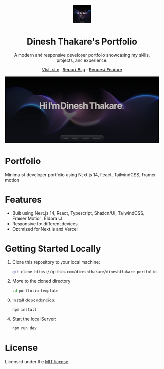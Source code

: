<div align="center">
<a href="https://github.com/dineshthakare/your-repo-name">
 <img src="image.png" alt="Logo" width="60" height="60">
  </a>
    <h1 align="center">Dinesh Thakare's Portfolio</h1>
  <p align="center">
   A modern and responsive developer portfolio showcasing my skills, projects, and experience.
  </p>
  <p>
    
   <a href="https://www.eldoraui.site/">Visit site</a>
    ·
    <a href="https://github.com/dineshthakare/dineshthakare-portfolio-/issues">Report Bug</a>
    ·
    <a href="https://github.com/dineshthakare/dineshthakare-portfolio-/issues">Request Feature</a>
  </p>
</div>

<!-- ABOUT THE TEMPLATE -->

<div align="center">

 <img width="1425" alt="Portfolio-template" src="image.png">

 
</div>

# Portfolio 

Minimalist developer portfolio using Next.js 14, React, TailwindCSS, Framer motion

# Features

- Built using Next.js 14, React, Typescript, Shadcn/UI, TailwindCSS, Framer Motion, Eldora UI
- Responsive for different devices
- Optimized for Next.js and Vercel

# Getting Started Locally

1. Clone this repository to your local machine:

   ```bash
   git clone https://github.com/dineshthakare/dineshthakare-portfolio-.git
   ```

2. Move to the cloned directory

   ```bash
   cd portfolio-template
   ```

3. Install dependencies:

   ```bash
   npm install
   ```

4. Start the local Server:

   ```bash
   npm run dev
   ```


# License

Licensed under the [MIT license](https://github.com/dineshthakare/dineshthakare-portfolio-/blob/main/LICENSE.md).
